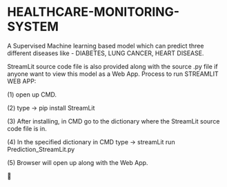 # HEALTHCARE-MONITORING-SYSTEM
A Supervised Machine learning based model which can predict three different diseases like - DIABETES, LUNG CANCER, HEART DISEASE. 

StreamLit source code file is also provided along with the source .py file if anyone want to view this model as a Web App.
Process to run STREAMLIT WEB APP:

(1) open up CMD.

(2) type -> pip install StreamLit

(3) After installing, in CMD go to the dictionary where the  StreamLit source code file is in.

(4) In the specified dictionary in CMD type -> streamLit run  Prediction_StreamLit.py

(5) Browser will open up along with the Web App.

🖤
